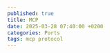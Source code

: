 ```yaml
---
published: true
title: MCP
date: 2025-03-28 07:40:00 +0200
categories: Ports
tags: mcp protocol
---
```

